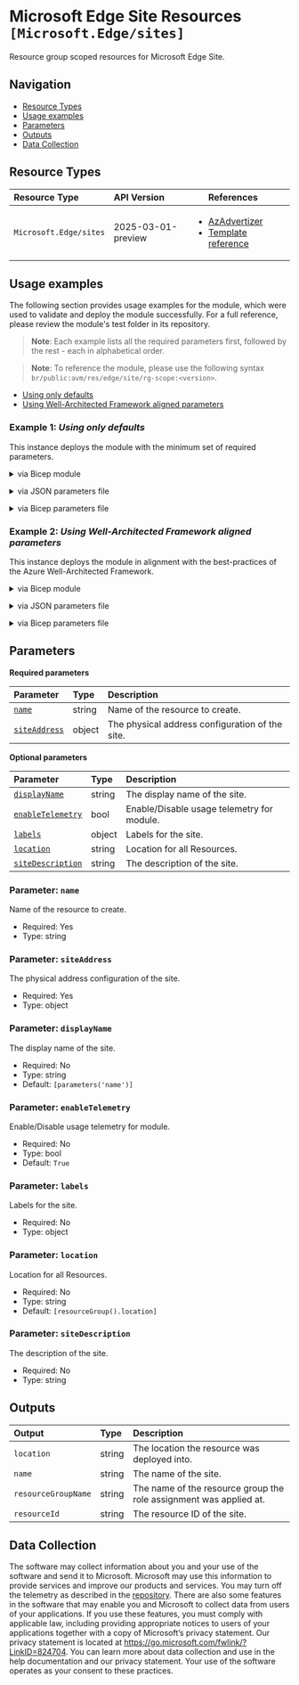 # Microsoft Edge Site Resources `[Microsoft.Edge/sites]`

Resource group scoped resources for Microsoft Edge Site.

## Navigation

- [Resource Types](#Resource-Types)
- [Usage examples](#Usage-examples)
- [Parameters](#Parameters)
- [Outputs](#Outputs)
- [Data Collection](#Data-Collection)

## Resource Types

| Resource Type | API Version | References |
| :-- | :-- | :-- |
| `Microsoft.Edge/sites` | 2025-03-01-preview | <ul style="padding-left: 0px;"><li>[AzAdvertizer](https://www.azadvertizer.net/azresourcetypes/microsoft.edge_sites.html)</li><li>[Template reference](https://learn.microsoft.com/en-us/azure/templates/Microsoft.Edge/2025-03-01-preview/sites)</li></ul> |

## Usage examples

The following section provides usage examples for the module, which were used to validate and deploy the module successfully. For a full reference, please review the module's test folder in its repository.

>**Note**: Each example lists all the required parameters first, followed by the rest - each in alphabetical order.

>**Note**: To reference the module, please use the following syntax `br/public:avm/res/edge/site/rg-scope:<version>`.

- [Using only defaults](#example-1-using-only-defaults)
- [Using Well-Architected Framework aligned parameters](#example-2-using-well-architected-framework-aligned-parameters)

### Example 1: _Using only defaults_

This instance deploys the module with the minimum set of required parameters.


<details>

<summary>via Bicep module</summary>

```bicep
module site 'br/public:avm/res/edge/site/rg-scope:<version>' = {
  name: 'siteDeployment'
  params: {
    // Required parameters
    name: 'esrgmin001'
    siteAddress: {
      country: 'US'
    }
    // Non-required parameters
    location: '<location>'
  }
}
```

</details>
<p>

<details>

<summary>via JSON parameters file</summary>

```json
{
  "$schema": "https://schema.management.azure.com/schemas/2019-04-01/deploymentParameters.json#",
  "contentVersion": "1.0.0.0",
  "parameters": {
    // Required parameters
    "name": {
      "value": "esrgmin001"
    },
    "siteAddress": {
      "value": {
        "country": "US"
      }
    },
    // Non-required parameters
    "location": {
      "value": "<location>"
    }
  }
}
```

</details>
<p>

<details>

<summary>via Bicep parameters file</summary>

```bicep-params
using 'br/public:avm/res/edge/site/rg-scope:<version>'

// Required parameters
param name = 'esrgmin001'
param siteAddress = {
  country: 'US'
}
// Non-required parameters
param location = '<location>'
```

</details>
<p>

### Example 2: _Using Well-Architected Framework aligned parameters_

This instance deploys the module in alignment with the best-practices of the Azure Well-Architected Framework.


<details>

<summary>via Bicep module</summary>

```bicep
module site 'br/public:avm/res/edge/site/rg-scope:<version>' = {
  name: 'siteDeployment'
  params: {
    // Required parameters
    name: 'esrgwaf001'
    siteAddress: {
      city: 'New York'
      country: 'US'
      postalCode: '10001'
      stateOrProvince: 'New York'
      streetAddress1: '350 Fifth Avenue'
      streetAddress2: 'Floor 34'
    }
    // Non-required parameters
    displayName: 'Test Edge Site'
    labels: {
      businessUnit: 'IT'
      costCenter: 'CC-1234'
      environment: 'test'
      project: 'EdgeDeployment'
    }
    location: '<location>'
    siteDescription: 'Test edge site for region deployment'
  }
}
```

</details>
<p>

<details>

<summary>via JSON parameters file</summary>

```json
{
  "$schema": "https://schema.management.azure.com/schemas/2019-04-01/deploymentParameters.json#",
  "contentVersion": "1.0.0.0",
  "parameters": {
    // Required parameters
    "name": {
      "value": "esrgwaf001"
    },
    "siteAddress": {
      "value": {
        "city": "New York",
        "country": "US",
        "postalCode": "10001",
        "stateOrProvince": "New York",
        "streetAddress1": "350 Fifth Avenue",
        "streetAddress2": "Floor 34"
      }
    },
    // Non-required parameters
    "displayName": {
      "value": "Test Edge Site"
    },
    "labels": {
      "value": {
        "businessUnit": "IT",
        "costCenter": "CC-1234",
        "environment": "test",
        "project": "EdgeDeployment"
      }
    },
    "location": {
      "value": "<location>"
    },
    "siteDescription": {
      "value": "Test edge site for region deployment"
    }
  }
}
```

</details>
<p>

<details>

<summary>via Bicep parameters file</summary>

```bicep-params
using 'br/public:avm/res/edge/site/rg-scope:<version>'

// Required parameters
param name = 'esrgwaf001'
param siteAddress = {
  city: 'New York'
  country: 'US'
  postalCode: '10001'
  stateOrProvince: 'New York'
  streetAddress1: '350 Fifth Avenue'
  streetAddress2: 'Floor 34'
}
// Non-required parameters
param displayName = 'Test Edge Site'
param labels = {
  businessUnit: 'IT'
  costCenter: 'CC-1234'
  environment: 'test'
  project: 'EdgeDeployment'
}
param location = '<location>'
param siteDescription = 'Test edge site for region deployment'
```

</details>
<p>

## Parameters

**Required parameters**

| Parameter | Type | Description |
| :-- | :-- | :-- |
| [`name`](#parameter-name) | string | Name of the resource to create. |
| [`siteAddress`](#parameter-siteaddress) | object | The physical address configuration of the site. |

**Optional parameters**

| Parameter | Type | Description |
| :-- | :-- | :-- |
| [`displayName`](#parameter-displayname) | string | The display name of the site. |
| [`enableTelemetry`](#parameter-enabletelemetry) | bool | Enable/Disable usage telemetry for module. |
| [`labels`](#parameter-labels) | object | Labels for the site. |
| [`location`](#parameter-location) | string | Location for all Resources. |
| [`siteDescription`](#parameter-sitedescription) | string | The description of the site. |

### Parameter: `name`

Name of the resource to create.

- Required: Yes
- Type: string

### Parameter: `siteAddress`

The physical address configuration of the site.

- Required: Yes
- Type: object

### Parameter: `displayName`

The display name of the site.

- Required: No
- Type: string
- Default: `[parameters('name')]`

### Parameter: `enableTelemetry`

Enable/Disable usage telemetry for module.

- Required: No
- Type: bool
- Default: `True`

### Parameter: `labels`

Labels for the site.

- Required: No
- Type: object

### Parameter: `location`

Location for all Resources.

- Required: No
- Type: string
- Default: `[resourceGroup().location]`

### Parameter: `siteDescription`

The description of the site.

- Required: No
- Type: string

## Outputs

| Output | Type | Description |
| :-- | :-- | :-- |
| `location` | string | The location the resource was deployed into. |
| `name` | string | The name of the site. |
| `resourceGroupName` | string | The name of the resource group the role assignment was applied at. |
| `resourceId` | string | The resource ID of the site. |

## Data Collection

The software may collect information about you and your use of the software and send it to Microsoft. Microsoft may use this information to provide services and improve our products and services. You may turn off the telemetry as described in the [repository](https://aka.ms/avm/telemetry). There are also some features in the software that may enable you and Microsoft to collect data from users of your applications. If you use these features, you must comply with applicable law, including providing appropriate notices to users of your applications together with a copy of Microsoft’s privacy statement. Our privacy statement is located at <https://go.microsoft.com/fwlink/?LinkID=824704>. You can learn more about data collection and use in the help documentation and our privacy statement. Your use of the software operates as your consent to these practices.
